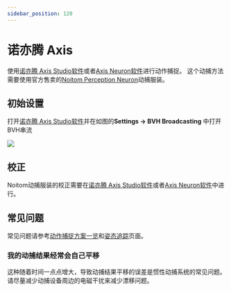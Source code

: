 ```yaml
---
sidebar_position: 120
---
```


# 诺亦腾 Axis

使用[诺亦腾 Axis Studio软件](https://neuronmocap.com/pages/axis-studio)或者[Axis Neuron软件](https://neuronmocap.com/pages/axis-neuron)进行动作捕捉。 这个动捕方法需要使用官方售卖的[Noitom Perception Neuron](https://neuronmocap.com/)动捕服装。

## 初始设置

打开[诺亦腾 Axis Studio软件](https://neuronmocap.com/pages/axis-studio)并在如图的**Settings → BVH Broadcasting** 中打开BVH串流

![](/doc-img/en-noitom-1.png)

## 校正

Noitom动捕服装的校正需要在[诺亦腾 Axis Studio软件](https://neuronmocap.com/pages/axis-studio)或者[Axis Neuron软件](https://neuronmocap.com/pages/axis-neuron)中进行。

## 常见问题

常见问题请参考[动作捕捉方案一览](overview#FAQ)和[姿态追踪](body-tracking#FAQ)页面。

### 我的动捕结果经常会自己平移

这种随着时间一点点增大，导致动捕结果平移的误差是惯性动捕系统的常见问题。请尽量减少动捕设备周边的电磁干扰来减少漂移问题。
